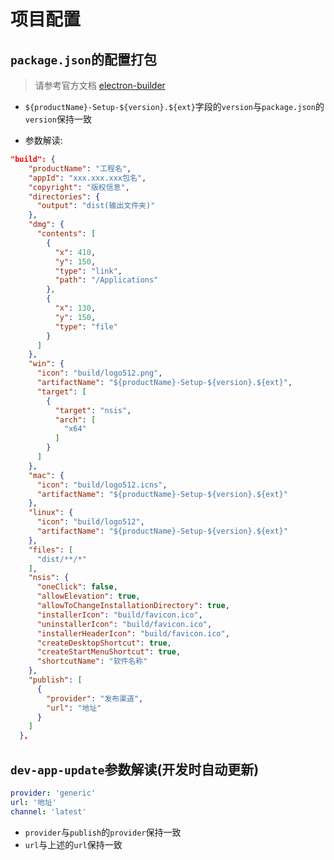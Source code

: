 # 项目配置

## `package.json`的配置打包

> 请参考官方文档 [electron-builder](https://www.electron.build/configuration/configuration)

* `${productName}-Setup-${version}.${ext}`字段的`version`与`package.json`的`version`保持一致

* 参数解读:

```json
"build": {
    "productName": "工程名",
    "appId": "xxx.xxx.xxx包名",
    "copyright": "版权信息",
    "directories": {
      "output": "dist(输出文件夹)"
    },
    "dmg": {
      "contents": [
        {
          "x": 410,
          "y": 150,
          "type": "link",
          "path": "/Applications"
        },
        {
          "x": 130,
          "y": 150,
          "type": "file"
        }
      ]
    },
    "win": {
      "icon": "build/logo512.png",
      "artifactName": "${productName}-Setup-${version}.${ext}",
      "target": [
        {
          "target": "nsis",
          "arch": [
            "x64"
          ]
        }
      ]
    },
    "mac": {
      "icon": "build/logo512.icns",
      "artifactName": "${productName}-Setup-${version}.${ext}"
    },
    "linux": {
      "icon": "build/logo512",
      "artifactName": "${productName}-Setup-${version}.${ext}"
    },
    "files": [
      "dist/**/*"
    ],
    "nsis": {
      "oneClick": false,
      "allowElevation": true,
      "allowToChangeInstallationDirectory": true,
      "installerIcon": "build/favicon.ico",
      "uninstallerIcon": "build/favicon.ico",
      "installerHeaderIcon": "build/favicon.ico",
      "createDesktopShortcut": true,
      "createStartMenuShortcut": true,
      "shortcutName": "软件名称"
    },
    "publish": [
      {
        "provider": "发布渠道",
        "url": "地址"
      }
    ]
  },
```

## `dev-app-update`参数解读(开发时自动更新)

```yml
provider: 'generic'
url: '地址'
channel: 'latest'
```

* `provider`与`publish`的`provider`保持一致
* `url`与上述的`url`保持一致
